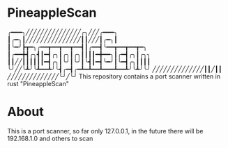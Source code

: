 # PineappleScan


╭━━━╮╱╱╱╱╱╱╱╱╱╱╱╱╱╱╱╭╮╱╱╱╭━━━╮
┃╭━╮┃╱╱╱╱╱╱╱╱╱╱╱╱╱╱╱┃┃╱╱╱┃╭━╮┃
┃╰━╯┣┳━╮╭━━┳━━┳━━┳━━┫┃╭━━┫╰━━┳━━┳━━┳━╮
┃╭━━╋┫╭╮┫┃━┫╭╮┃╭╮┃╭╮┃┃┃┃━╋━━╮┃╭━┫╭╮┃╭╮╮
┃┃╱╱┃┃┃┃┃┃━┫╭╮┃╰╯┃╰╯┃╰┫┃━┫╰━╯┃╰━┫╭╮┃┃┃┃
╰╯╱╱╰┻╯╰┻━━┻╯╰┫╭━┫╭━┻━┻━━┻━━━┻━━┻╯╰┻╯╰╯
╱╱╱╱╱╱╱╱╱╱╱╱╱╱┃┃╱┃┃
╱╱╱╱╱╱╱╱╱╱╱╱╱╱╰╯╱╰╯
This repository contains a port scanner written in rust "PineappleScan"

# About
This is a port scanner, so far only 127.0.0.1, in the future there will be 192.168.1.0 and others to scan
